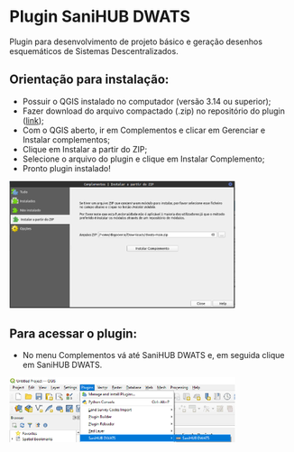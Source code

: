 # Plugin SaniHUB DWATS
Plugin para desenvolvimento de projeto básico e geração desenhos esquemáticos de Sistemas Descentralizados.



## Orientação para instalação:

- Possuir o QGIS instalado no computador (versão 3.14 ou superior);
- Fazer download do arquivo compactado (.zip) no repositório do plugin ([link](https://github.com/sanihub/dwats));
- Com o QGIS aberto, ir em Complementos e clicar em Gerenciar e Instalar complementos;
- Clique em Instalar a partir do ZIP;
- Selecione o arquivo do plugin e clique em Instalar Complemento;
- Pronto plugin instalado!
 <img src="https://github.com/dagobertomedeiros/images/blob/main/tela_instala_plugin.png" alt="drawing" width="400"/>

## Para acessar o plugin:
- No menu Complementos vá até SaniHUB DWATS e, em seguida clique em SaniHUB DWATS.
 <img src="https://github.com/dagobertomedeiros/images/blob/main/tela_acessa_plugin.png" alt="drawing" width="400"/>
